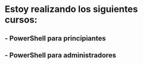 # Estoy realizando los siguientes cursos:

## - PowerShell para principiantes
## - PowerShell para administradores
